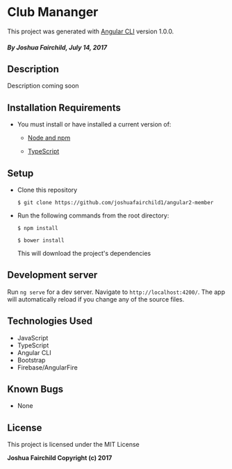 # Club Mananger

This project was generated with [Angular CLI](https://github.com/angular/angular-cli) version 1.0.0.

##### By **Joshua Fairchild, July 14, 2017**

## Description

Description coming soon

## Installation Requirements

* You must install or have installed a current version of:

  * [Node and npm](https://nodejs.org/en/)

  * [TypeScript](https://www.typescriptlang.org/#download-links)

## Setup

* Clone this repository

  `$ git clone https://github.com/joshuafairchild1/angular2-member`


* Run the following commands from the root directory:

  `$ npm install`

  `$ bower install`

  This will download the project's dependencies

## Development server

Run `ng serve` for a dev server. Navigate to `http://localhost:4200/`. The app will automatically reload if you change any of the source files.

## Technologies Used

* JavaScript
* TypeScript
* Angular CLI
* Bootstrap
* Firebase/AngularFire

## Known Bugs

* None

## License

This project is licensed under the MIT License

**Joshua Fairchild Copyright (c) 2017**
